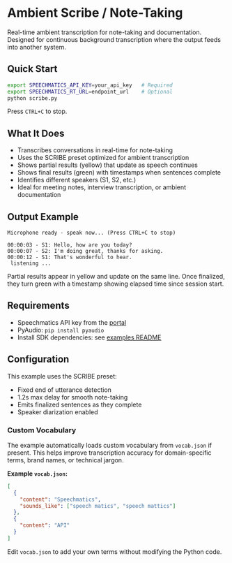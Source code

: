 # Ambient Scribe / Note-Taking

Real-time ambient transcription for note-taking and documentation. Designed for continuous background transcription where the output feeds into another system.

## Quick Start

```bash
export SPEECHMATICS_API_KEY=your_api_key   # Required
export SPEECHMATICS_RT_URL=endpoint_url    # Optional
python scribe.py
```

Press `CTRL+C` to stop.

## What It Does

- Transcribes conversations in real-time for note-taking
- Uses the SCRIBE preset optimized for ambient transcription
- Shows partial results (yellow) that update as speech continues
- Shows final results (green) with timestamps when sentences complete
- Identifies different speakers (S1, S2, etc.)
- Ideal for meeting notes, interview transcription, or ambient documentation

## Output Example

```
Microphone ready - speak now... (Press CTRL+C to stop)

00:00:03 - S1: Hello, how are you today?
00:00:07 - S2: I'm doing great, thanks for asking.
00:00:12 - S1: That's wonderful to hear.
 listening ...
```

Partial results appear in yellow and update on the same line. Once finalized, they turn green with a timestamp showing elapsed time since session start.

## Requirements

- Speechmatics API key from the [portal](https://portal.speechmatics.com/)
- PyAudio: `pip install pyaudio`
- Install SDK dependencies: see [examples README](../README.md)

## Configuration

This example uses the SCRIBE preset:

- Fixed end of utterance detection
- 1.2s max delay for smooth note-taking
- Emits finalized sentences as they complete
- Speaker diarization enabled

### Custom Vocabulary

The example automatically loads custom vocabulary from `vocab.json` if present. This helps improve transcription accuracy for domain-specific terms, brand names, or technical jargon.

**Example `vocab.json`:**

```json
[
  {
    "content": "Speechmatics",
    "sounds_like": ["speech matics", "speech mattics"]
  },
  {
    "content": "API"
  }
]
```

Edit `vocab.json` to add your own terms without modifying the Python code.
